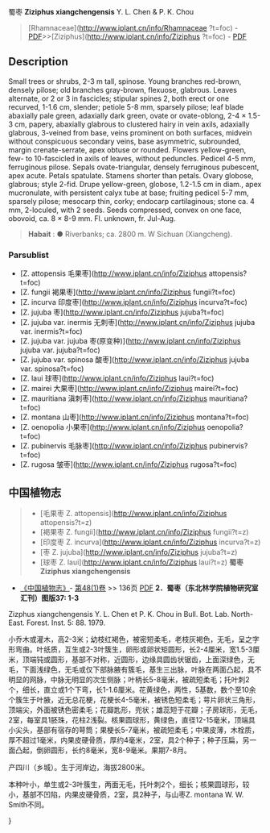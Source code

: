 蜀枣 **Ziziphus xiangchengensis** Y. L. Chen & P. K. Chou

> [Rhamnaceae](http://www.iplant.cn/info/Rhamnaceae ?t=foc) - [PDF](http://iplant.cn/foc/pdf/Rhamnaceae.pdf)>>[Ziziphus](http://www.iplant.cn/info/Ziziphus ?t=foc) - [PDF](http://www.iplant.cn/foc/pdf/Ziziphus.pdf)

## Description

Small trees or shrubs, 2-3 m tall, spinose. Young branches red-brown, densely pilose; old branches gray-brown, flexuose, glabrous. Leaves alternate, or 2 or 3 in fascicles; stipular spines 2, both erect or one recurved, 1-1.6 cm, slender; petiole 5-8 mm, sparsely pilose; leaf blade abaxially pale green, adaxially dark green, ovate or ovate-oblong, 2-4 × 1.5-3 cm, papery, abaxially glabrous to clustered hairy in vein axils, adaxially glabrous, 3-veined from base, veins prominent on both surfaces, midvein without conspicuous secondary veins, base asymmetric, subrounded, margin crenate-serrate, apex obtuse or rounded. Flowers yellow-green, few- to 10-fascicled in axils of leaves, without peduncles. Pedicel 4-5 mm, ferruginous pilose. Sepals ovate-triangular, densely ferruginous pubescent, apex acute. Petals spatulate. Stamens shorter than petals. Ovary globose, glabrous; style 2-fid. Drupe yellow-green, globose, 1.2-1.5 cm in diam., apex mucronulate, with persistent calyx tube at base; fruiting pedicel 5-7 mm, sparsely pilose; mesocarp thin, corky; endocarp cartilaginous; stone ca. 4 mm, 2-loculed, with 2 seeds. Seeds compressed, convex on one face, obovoid, ca. 8 × 8-9 mm. Fl. unknown, fr. Jul-Aug.
> **Habait** : 
>●  Riverbanks; ca. 2800 m. W Sichuan (Xiangcheng).

### Parsublist

* [Z.  attopensis  毛果枣](http://www.iplant.cn/info/Ziziphus attopensis?t=foc)
* [Z.  fungii  褐果枣](http://www.iplant.cn/info/Ziziphus fungii?t=foc)
* [Z.  incurva  印度枣](http://www.iplant.cn/info/Ziziphus incurva?t=foc)
* [Z.  jujuba  枣](http://www.iplant.cn/info/Ziziphus jujuba?t=foc)
* [Z.  jujuba var. inermis  无刺枣](http://www.iplant.cn/info/Ziziphus jujuba var. inermis?t=foc)
* [Z.  jujuba var. jujuba  枣(原变种)](http://www.iplant.cn/info/Ziziphus jujuba var. jujuba?t=foc)
* [Z.  jujuba var. spinosa  酸枣](http://www.iplant.cn/info/Ziziphus jujuba var. spinosa?t=foc)
* [Z.  laui  球枣](http://www.iplant.cn/info/Ziziphus laui?t=foc)
* [Z.  mairei  大果枣](http://www.iplant.cn/info/Ziziphus mairei?t=foc)
* [Z.  mauritiana  滇刺枣](http://www.iplant.cn/info/Ziziphus mauritiana?t=foc)
* [Z.  montana  山枣](http://www.iplant.cn/info/Ziziphus montana?t=foc)
* [Z.  oenopolia  小果枣](http://www.iplant.cn/info/Ziziphus oenopolia?t=foc)
* [Z.  pubinervis  毛脉枣](http://www.iplant.cn/info/Ziziphus pubinervis?t=foc)
* [Z.  rugosa  皱枣](http://www.iplant.cn/info/Ziziphus rugosa?t=foc)
## 中国植物志

> * [毛果枣  Z.  attopensis](http://www.iplant.cn/info/Ziziphus attopensis?t=z)
> * [褐果枣  Z.  fungii](http://www.iplant.cn/info/Ziziphus fungii?t=z)
> * [印度枣  Z.  incurva](http://www.iplant.cn/info/Ziziphus incurva?t=z)
> * [枣  Z.  jujuba](http://www.iplant.cn/info/Ziziphus jujuba?t=z)
> * [球枣  Z.  laui](http://www.iplant.cn/info/Ziziphus laui?t=z)
**蜀枣 Ziziphus xiangchengensis**

* [《中国植物志》](http://www.iplant.cn/frps)- [第48(1)卷](http://www.iplant.cn/frps/vol/48(1)) >> 136页 [PDF](http://www.iplant.cn/frps/pdf/48(1)/136.pdf)
**2．蜀枣（东北林学院植物研究室汇刊）图版37: 1-3**

Zizphus xiangchengensis Y. L. Chen et P. K. Chou in Bull. Bot. Lab. North-East. Forest. Inst. 5: 88. 1979.

小乔木或灌木，高2-3米；幼枝红褐色，被密短柔毛，老枝灰褐色，无毛，呈之字形弯曲。叶纸质，互生或2-3叶簇生，卵形或卵状矩圆形，长2-4厘米，宽1.5-3厘米，顶端钝或圆形，基部不对称，近圆形，边缘具圆齿状锯齿，上面深绿色，无毛，下面浅绿色，无毛或仅下部脉腋有簇毛，基生三出脉，叶脉在两面凸起，具不明显的网脉，中脉无明显的次生侧脉；叶柄长5-8毫米，被疏短柔毛；托叶刺2个，细长，直立或1个下弯，长1-1.6厘米。花黄绿色，两性，5基数，数个至10余个簇生于叶腋，近无总花梗，花梗长4-5毫米，被锈色短柔毛；萼片卵状三角形，顶端尖，外面被锈色密柔毛；花瓣匙形，兜状；雄蕊短于花瓣；子房球形，无毛，2室，每室具1胚珠，花柱2浅裂。核果圆球形，黄绿色，直径12-15毫米，顶端具小尖头，基部有宿存的萼筒；果梗长5-7毫米，被疏短柔毛；中果皮薄，木栓质，厚不超过1毫米，内果皮硬骨质，厚约4毫米，2室，具2个种子；种子压扁，另一面凸起，倒卵圆形，长约8毫米，宽8-9毫米。果期7-8月。

产四川（乡城）。生于河岸边，海拔2800米。

本种叶小，单生或2-3叶簇生，两面无毛，托叶刺2个，细长；核果圆球形，较小，基部不凹陷，内果皮硬骨质，2室，具2种子，与山枣Z. montana W. W. Smith不同。

}